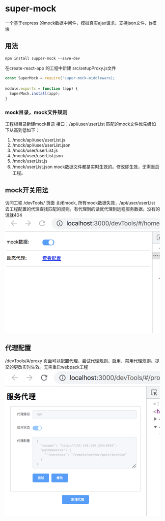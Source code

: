 # super-mock
一个基于express 的mock数据中间件，模拟真实ajax请求，支持json文件、js模块

## 用法
    npm install supper-mock --save-dev
在create-react-app 的工程中新建 src/setupProxy.js文件
```js
const SuperMock = require('super-mock-middleware);

module.exports = function (app) {
  SuperMock.install(app);
}
```
### mock目录，mock文件规则
工程根目录新建mock目录
接口：/api/user/userList 匹配的mock文件优先级如下从高到低如下：
1. /mock/api/user/userList.js
2. /mock/api/user/userList.json
3. /mock/user/userList.js
4. /mock/user/userList.json
5. /mock/userList.js
6. /mock/userList.json
    mock数据文件都是实时生效的。修改即生效，无需重启工程。

## mock开关用法
访问工程 /devTools/ 页面
关闭mock, 所有mock数据失效，/api/user/userList 去工程配置的代理查找匹配的规则。有代理到的话就代理到远程服务数据。没有的话就404
![](https://raw.githubusercontent.com/tsloveme/super-mock/master/images/sample-home.png)

## 代理配置
/devTools/#/proxy
页面可以配置代理，尝试代理规则，启用、禁用代理规则。提交的更改实时生效。无需重启webpack工程
![](https://raw.githubusercontent.com/tsloveme/super-mock/master/images/sample-proxy.png)
